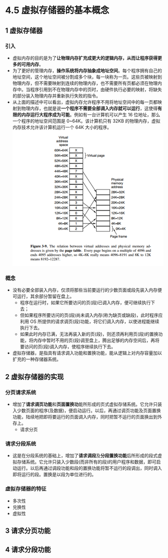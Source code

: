 
# 4.5 虚拟存储器的基本概念

## 1 虚拟存储器

### 引入
* 虚拟内存的目的是为了**让物理内存扩充成更大的逻辑内存，从而让程序获得更多的可用内存**。
* 为了更好的管理内存，**操作系统将内存抽象成地址空间**。每个程序拥有自己的地址空间，这个地址空间被分割成多个块，每一块称为一页。这些页被映射到物理内存，但不需要映射到连续的物理内存，也不需要所有页都必须在物理内存中。当程序引用到不在物理内存中的页时，由硬件执行必要的映射，将缺失的部分装入物理内存并重新执行失败的指令。
* 从上面的描述中可以看出，虚拟内存允许程序不用将地址空间中的每一页都映射到物理内存，也就是说**一个程序不需要全部调入内存就可以运行**，这使得**有限的内存运行大程序成为可能**。例如有一台计算机可以产生 16 位地址，那么一个程序的地址空间范围是 0\~64K。该计算机只有 32KB 的物理内存，虚拟内存技术允许该计算机运行一个 64K 大小的程序。
![](image/2021-03-30-21-09-50.png)



### 概念

* 没有必要全部装入内存，仅须将那些当前要运行的少数页面或段先装入内存便可运行，其余部分暂留在盘上。
  * 程序在运行时，如果它所要访问的页(段)已调入内存，便可继续执行下去；
  * 但如果程序所要访问的页(段)尚未调入内存(称为缺页或缺段)，此时程序应利用 OS 所提供的请求调页(段)功能，将它们调入内存，以使进程能继续执行下去。
  * 如果此时内存已满，无法再装入新的页(段)，则还须再利用页(段)的置换功能，将内存中暂时不用的页(段)调至盘上，腾出足够的内存空间后，再将要访问的页(段)调入内存，使程序继续执行下去。
* 虚拟存储器，是指具有请求调入功能和置换功能，能从逻辑上对内存容量加以扩充的一种存储器系统。


## 2 虚拟存储器的实现
### 分页请求系统
* 增加了**请求调页功能**和**页面置换功**能所形成的页式虚拟存储系统。它允许只装入少数页面的程序(及数据)，便启动运行。以后，再通过调页功能及页面置换功能，陆续地把即将要运行的页面调入内存，同时把暂不运行的页面换出到外存上。
  * 请求分页

### 请求分段系统
* 这是在分段系统的基础上，增加了**请求调段**及**分段置换功能**后所形成的段式虚拟存储系统。它允许只装入少数段(而非所有的段)的用户程序和数据，即可启动运行。以后再通过调段功能和段的置换功能将暂不运行的段调出，同时调入即将运行的段。置换是以段为单位进行的。


### 虚拟存储器的特征

* 多次性
* 兑换性
* 虚拟性

## 3 请求分页功能
<!-- 用来实现虚拟内存的功能 -->
## 4 请求分段功能
<!-- 用来实现虚拟内存的功能 -->


